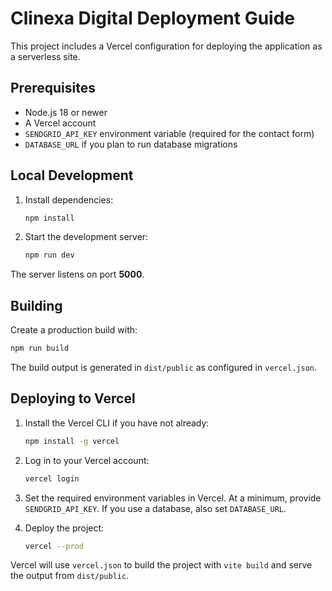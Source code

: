 # Clinexa Digital Deployment Guide

This project includes a Vercel configuration for deploying the application as a serverless site.

## Prerequisites

- Node.js 18 or newer
- A Vercel account
- `SENDGRID_API_KEY` environment variable (required for the contact form)
- `DATABASE_URL` if you plan to run database migrations

## Local Development

1. Install dependencies:

   ```bash
   npm install
   ```

2. Start the development server:

   ```bash
   npm run dev
   ```

The server listens on port **5000**.

## Building

Create a production build with:

```bash
npm run build
```

The build output is generated in `dist/public` as configured in `vercel.json`.

## Deploying to Vercel

1. Install the Vercel CLI if you have not already:

   ```bash
   npm install -g vercel
   ```

2. Log in to your Vercel account:

   ```bash
   vercel login
   ```

3. Set the required environment variables in Vercel. At a minimum, provide `SENDGRID_API_KEY`. If you use a database, also set `DATABASE_URL`.

4. Deploy the project:

   ```bash
   vercel --prod
   ```

Vercel will use `vercel.json` to build the project with `vite build` and serve the output from `dist/public`.

